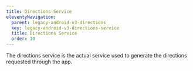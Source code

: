 ```yaml
---
title: Directions Service
eleventyNavigation:
  parent: legacy-android-v3-directions
  key: legacy-android-v3-directions-service
  title: Directions Service
  order: 10
---
```


The directions service is the actual service used to generate the directions requested through the app.
